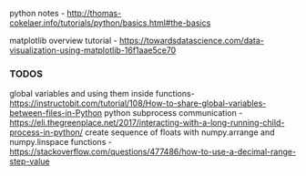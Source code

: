 python notes -  http://thomas-cokelaer.info/tutorials/python/basics.html#the-basics

matplotlib overview tutorial - https://towardsdatascience.com/data-visualization-using-matplotlib-16f1aae5ce70


### TODOS
global variables and using them inside functions- https://instructobit.com/tutorial/108/How-to-share-global-variables-between-files-in-Python
python subprocess communication - https://eli.thegreenplace.net/2017/interacting-with-a-long-running-child-process-in-python/
create sequence of floats with numpy.arrange and numpy.linspace functions - https://stackoverflow.com/questions/477486/how-to-use-a-decimal-range-step-value
<!--stackedit_data:
eyJoaXN0b3J5IjpbMzA1NjU2MTU2LC0zNDk0NDgzNzMsMTg4MD
IwMjgxMSwtMTI5MjQxNDc2OSwxNjM1MDAxODY5LC0xOTM5MDQ3
Njg3LDE5MjEwMDgyMiwtMzUyOTIxNjAsMTE5MDQ4MDk1MCwtMT
Q2OTc5NjgzN119
-->
